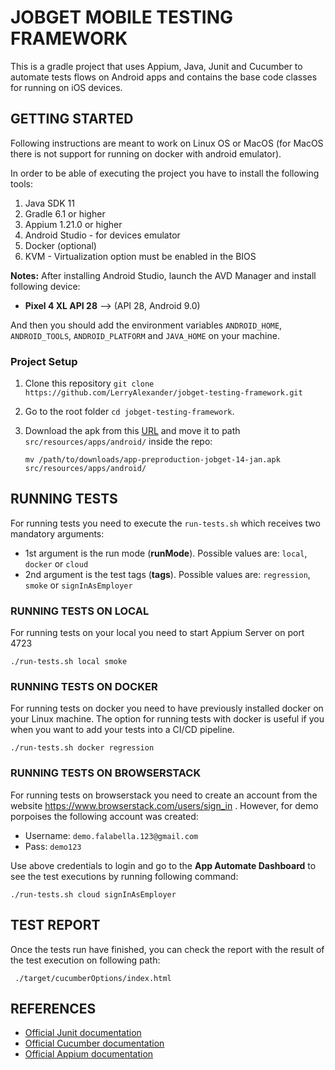 # JOBGET MOBILE TESTING FRAMEWORK #

This is a gradle project that uses Appium, Java, Junit and Cucumber to automate tests flows on Android apps and contains the base code classes for running on iOS devices.

## GETTING STARTED ##

Following instructions are meant to work on Linux OS or MacOS (for MacOS there is not support for running on docker with android emulator).

In order to be able of executing the project you have to install the following tools:
 
1) Java SDK 11  
3) Gradle 6.1 or higher
4) Appium 1.21.0 or higher
5) Android Studio - for devices emulator
6) Docker (optional)
7) KVM - Virtualization option must be enabled in the BIOS

**Notes:** After installing Android Studio, launch the AVD Manager and install following device:
* **Pixel 4 XL API 28** --> (API 28, Android 9.0)

And then you should add the environment variables `ANDROID_HOME`, `ANDROID_TOOLS`, `ANDROID_PLATFORM` and `JAVA_HOME` on your machine.

### Project Setup 
1. Clone this repository `git clone https://github.com/LerryAlexander/jobget-testing-framework.git`
2. Go to the root folder `cd jobget-testing-framework`.
3. Download the apk from this [URL](https://drive.google.com/u/0/uc?id=19FRROUB1l1SB3XLknoU9FIVdpHkR2XL2&export=download) and move it to path `src/resources/apps/android/` inside the repo:
    
    `mv /path/to/downloads/app-preproduction-jobget-14-jan.apk src/resources/apps/android/`

## RUNNING TESTS ##
For running tests you need to execute the `run-tests.sh` which receives two mandatory arguments:
* 1st argument is the run mode (**runMode**). Possible values are: `local`, `docker` or `cloud`
* 2nd argument is the test tags (**tags**). Possible values are: `regression`, `smoke` or `signInAsEmployer`

### RUNNING TESTS ON LOCAL ###
For running tests on your local you need to start Appium Server on port 4723

    ./run-tests.sh local smoke


### RUNNING TESTS ON DOCKER ###
For running tests on docker you need to have previously installed docker on your Linux machine. 
The option for running tests with docker is useful if you when you want to add your tests into a CI/CD pipeline. 

    ./run-tests.sh docker regression

### RUNNING TESTS ON BROWSERSTACK ###
For running tests on browserstack you need to create an account from the website https://www.browserstack.com/users/sign_in 
. However, for demo porpoises the following account was created:
* Username: `demo.falabella.123@gmail.com`
* Pass: `demo123`

Use above credentials to login and go to the **App Automate Dashboard** to see the test executions by running following command:

    ./run-tests.sh cloud signInAsEmployer

## TEST REPORT ##
Once the tests run have finished, you can check the report with the result of the test execution on following path:

```
 ./target/cucumberOptions/index.html
```

REFERENCES
---
- [Official Junit documentation](https://junit.org/junit5/)
- [Official Cucumber documentation](https://docs.cucumber.io/)
- [Official Appium documentation](http://appium.io/docs/en/about-appium/api/)

